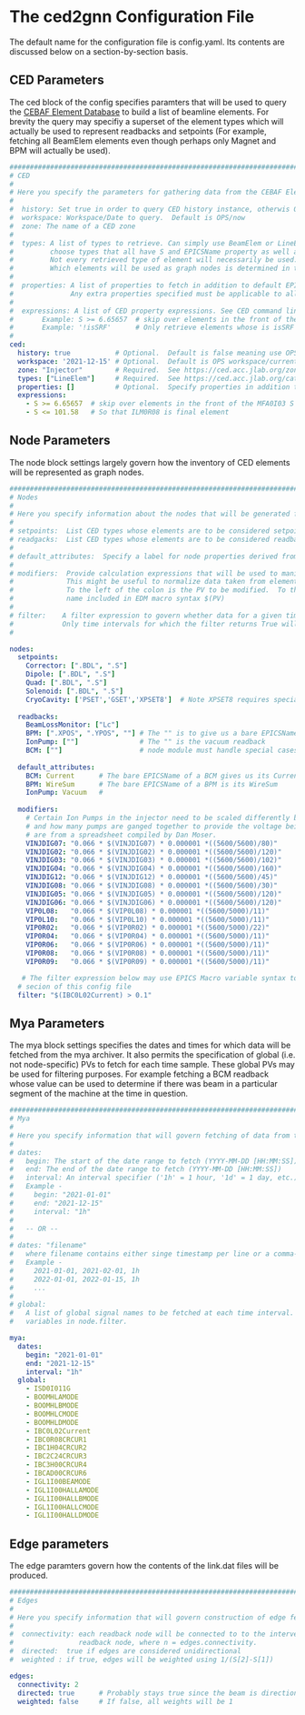 # The ced2gnn Configuration File

The default name for the configuration file is config.yaml.  Its contents are discussed below on a section-by-section basis.

## CED Parameters

The ced block of the config specifies paramters that will be used to query the [CEBAF Element Database](https://ced.acc.jlab.org/)
to build a list of beamline elements.  For brevity the query may specifiy a superset of the element types which will actually be 
used to represent readbacks and setpoints (For example, fetching all BeamElem elements even though perhaps only Magnet and 
BPM will actually be used). 

```yaml
##################################################################################################################
# CED
#
# Here you specify the parameters for gathering data from the CEBAF Element Database (CED)
#
#  history: Set true in order to query CED history instance, otherwis OPS instance is used
#  workspace: Workspace/Date to query.  Default is OPS/now
#  zone: The name of a CED zone
#
#  types: A list of types to retrieve. Can simply use BeamElem or LineElem and rely on CED inheritance.  Must 
#         choose types that all have S and EPICSName property as well as any specified extra properties.
#         Not every retrieved type of element will necessarily be used.  
#         Which elements will be used as graph nodes is determined in the nodes block of the config file.  
#
#  properties: A list of properties to fetch in addition to default EPICSName and S which are hard-coded.
#              Any extra properties specified must be applicable to all retrieved types.
#
#  expressions: A list of CED property expressions. See CED command line help for details about available options.
#       Example: S >= 6.65657  # skip over elements in the front of the MFA0I03 S Value
#       Example: '!isSRF'      # Only retrieve elements whose is isSRF property is false or null
#
ced:
  history: true           # Optional.  Default is false meaning use OPS ced.
  workspace: '2021-12-15' # Optional.  Default is OPS workspace/current timestamp
  zone: "Injector"        # Required.  See https://ced.acc.jlab.org/zones/
  types: ["LineElem"]     # Required.  See https://ced.acc.jlab.org/catalog/
  properties: []          # Optional.  Specify properties in addition to default EPICSName and S
  expressions:
    - S >= 6.65657  # skip over elements in the front of the MFA0I03 S Value
    - S <= 101.58   # So that ILM0R08 is final element
```

## Node Parameters

The node block settings largely govern how the inventory of CED elements will be represented as graph nodes.

```yaml
##################################################################################################################
# Nodes
#
# Here you specify information about the nodes that will be generated from the CED data.
#
# setpoints:  List CED types whose elements are to be considered setpoints and their desired EPICS fields
# readgacks:  List CED types whose elements are to be considered readbacks and their desired EPICS fields
#
# default_attributes:  Specify a label for node properties derived from the empty ("") EPICS field name
#
# modifiers:  Provide calculation expressions that will be used to manipulate data retrieved from the archiver.
#             This might be useful to normalize data taken from elements that record data at differeing scales.
#             To the left of the colon is the PV to be modified.  To the right is the expression with the PV
#             name included in EDM macro syntax $(PV)
#
# filter:    A filter expression to govern whether data for a given time interval is valid (i.e. was the beam on?).
#            Only time intervals for which the filter returns True will be written to output files.
#

nodes:
  setpoints:
    Corrector: [".BDL", ".S"]
    Dipole: [".BDL", ".S"]
    Quad: [".BDL", ".S"]
    Solenoid: [".BDL", ".S"]
    CryoCavity: ['PSET','GSET','XPSET8']  # Note XPSET8 requires special handling (belongs zone, not cavity)
 
  readbacks:
    BeamLossMonitor: ["Lc"]
    BPM: [".XPOS", ".YPOS", ""] # The "" is to give us a bare EPICSName which means the wire sum
    IonPump: [""]               # The "" is the vacuum readback
    BCM: [""]                   # node module must handle special cases
 
  default_attributes:
    BCM: Current      # The bare EPICSName of a BCM gives us its Current
    BPM: WireSum      # The bare EPICSName of a BPM is its WireSum
    IonPump: Vacuum   # 
 
  modifiers:
    # Certain Ion Pumps in the injector need to be scaled differently based on their hardware type
    # and how many pumps are ganged together to provide the voltage being read.  The calculations below
    # are from a spreadsheet compiled by Dan Moser.
    VINJDIG07: "0.066 * $(VINJDIG07) * 0.000001 *((5600/5600)/80)"
    VINJDIG02: "0.066 * $(VINJDIG02) * 0.000001 *((5600/5600)/120)"
    VINJDIG03: "0.066 * $(VINJDIG03) * 0.000001 *((5600/5600)/102)"
    VINJDIG04: "0.066 * $(VINJDIG04) * 0.000001 *((5600/5600)/160)"
    VINJDIG12: "0.066 * $(VINJDIG12) * 0.000001 *((5600/5600)/45)"
    VINJDIG08: "0.066 * $(VINJDIG08) * 0.000001 *((5600/5600)/30)"
    VINJDIG05: "0.066 * $(VINJDIG05) * 0.000001 *((5600/5600)/120)"
    VINJDIG06: "0.066 * $(VINJDIG06) * 0.000001 *((5600/5600)/120)"
    VIP0L08:   "0.066 * $(VIP0L08) * 0.000001 *((5600/5000)/11)"
    VIP0L10:   "0.066 * $(VIP0L10) * 0.000001 *((5600/5000)/11)"
    VIP0R02:   "0.066 * $(VIP0R02) * 0.000001 *((5600/5000)/22)"
    VIP0R04:   "0.066 * $(VIP0R04) * 0.000001 *((5600/5000)/11)"
    VIP0R06:   "0.066 * $(VIP0R06) * 0.000001 *((5600/5000)/11)"
    VIP0R08:   "0.066 * $(VIP0R08) * 0.000001 *((5600/5000)/11)"
    VIP0R09:   "0.066 * $(VIP0R09) * 0.000001 *((5600/5000)/11)"

   # The filter expression below may use EPICS Macro variable syntax to reference PVs from the mya.global
  # secion of this config file  
  filter: "$(IBC0L02Current) > 0.1"
```

## Mya Parameters

The mya block settings specifies the dates and times for which data will be fetched from the mya archiver.  It also 
permits the specification of global (i.e. not node-specific) PVs to fetch for each time sample.  These global PVs may be
used for filtering purposes.  For example fetching a BCM readback whose value can be used to determine if there was
beam in a particular segment of the machine at the time in question.

```yaml
##################################################################################################################
# Mya
#
# Here you specify information that will govern fetching of data from the mya archiver.
#
# dates:
#   begin: The start of the date range to fetch (YYYY-MM-DD [HH:MM:SS])
#   end: The end of the date range to fetch (YYYY-MM-DD [HH:MM:SS])
#   interval: An interval specifier ('1h' = 1 hour, '1d' = 1 day, etc.)
#   Example -
#     begin: "2021-01-01"
#     end: "2021-12-15"
#     interval: "1h"
#
#   -- OR --
#
# dates: "filename"
#   where filename contains either singe timestamp per line or a comma-separated begin,end,interval triplet per line
#   Example -
#     2021-01-01, 2021-02-01, 1h
#     2022-01-01, 2022-01-15, 1h
#     ...
#
# global:
#   A list of global signal names to be fetched at each time interval.  These values may be referenced as
#   variables in node.filter.

mya:
  dates:
    begin: "2021-01-01"
    end: "2021-12-15"
    interval: "1h"
  global:
    - ISD0I011G
    - BOOMHLAMODE
    - BOOMHLBMODE
    - BOOMHLCMODE
    - BOOMHLDMODE
    - IBC0L02Current
    - IBC0R08CRCUR1
    - IBC1H04CRCUR2
    - IBC2C24CRCUR3
    - IBC3H00CRCUR4
    - IBCAD00CRCUR6
    - IGL1I00BEAMODE
    - IGL1I00HALLAMODE
    - IGL1I00HALLBMODE
    - IGL1I00HALLCMODE
    - IGL1I00HALLDMODE
```

## Edge parameters

The edge paramters govern how the contents of the link.dat files will be produced.

```yaml
##################################################################################################################
# Edges
#
# Here you specify information that will govern construction of edge features
#
#  connectivity: each readback node will be connected to to the intervening setpoint and readback nodes up until the nth
#                readback node, where n = edges.connectivity.
#  directed:  true if edges are considered unidirectional
#  weighted : if true, edges will be weighted using 1/(S[2]-S[1])

edges:
  connectivity: 2
  directed: true      # Probably stays true since the beam is directional
  weighted: false     # If false, all weights will be 1

```